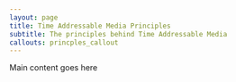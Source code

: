 ```yaml
---
layout: page
title: Time Addressable Media Principles
subtitle: The principles behind Time Addressable Media
callouts: princples_callout
---
```


Main content goes here
